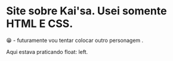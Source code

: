 # Site sobre Kai'sa. Usei somente HTML E CSS.

😁 - futuramente vou tentar colocar outro personagem .

Aqui estava praticando float: left.

